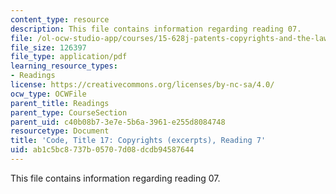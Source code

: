 ```yaml
---
content_type: resource
description: This file contains information regarding reading 07.
file: /ol-ocw-studio-app/courses/15-628j-patents-copyrights-and-the-law-of-intellectual-property-spring-2013/ab1c5bc8737b05707d08dcdb94587644_MIT15_628JS13_read07.pdf
file_size: 126397
file_type: application/pdf
learning_resource_types:
- Readings
license: https://creativecommons.org/licenses/by-nc-sa/4.0/
ocw_type: OCWFile
parent_title: Readings
parent_type: CourseSection
parent_uid: c40b08b7-3e7e-5b6a-3961-e255d8084748
resourcetype: Document
title: 'Code, Title 17: Copyrights (excerpts), Reading 7'
uid: ab1c5bc8-737b-0570-7d08-dcdb94587644
---
```

This file contains information regarding reading 07.